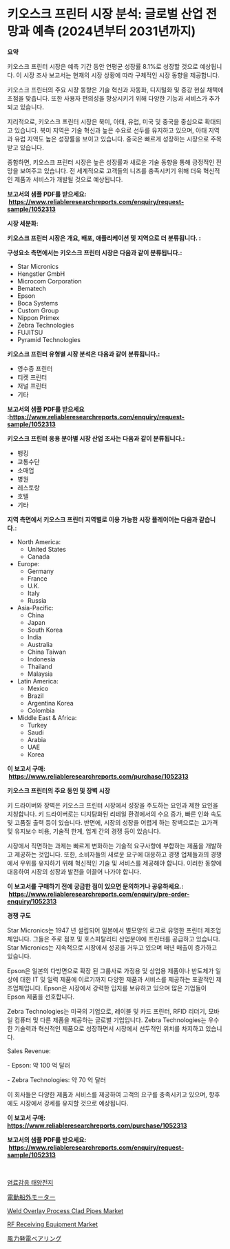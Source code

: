 <p><h1>키오스크 프린터 시장 분석: 글로벌 산업 전망과 예측 (2024년부터 2031년까지)</h1></p><p><strong>요약</strong></p>
<p><p>키오스크 프린터 시장은 예측 기간 동안 연평균 성장률 8.1%로 성장할 것으로 예상됩니다. 이 시장 조사 보고서는 현재의 시장 상황에 따라 구체적인 시장 동향을 제공합니다. </p><p>키오스크 프린터의 주요 시장 동향은 기술 혁신과 자동화, 디지털화 및 증강 현실 채택에 초점을 맞춥니다. 또한 사용자 편의성을 향상시키기 위해 다양한 기능과 서비스가 추가되고 있습니다.</p><p>지리적으로, 키오스크 프린터 시장은 북미, 아태, 유럽, 미국 및 중국을 중심으로 확대되고 있습니다. 북미 지역은 기술 혁신과 높은 수요로 선두를 유지하고 있으며, 아태 지역과 유럽 지역도 높은 성장률을 보이고 있습니다. 중국은 빠르게 성장하는 시장으로 주목받고 있습니다.</p><p>종합하면, 키오스크 프린터 시장은 높은 성장률과 새로운 기술 동향을 통해 긍정적인 전망을 보여주고 있습니다. 전 세계적으로 고객들의 니즈를 충족시키기 위해 더욱 혁신적인 제품과 서비스가 개발될 것으로 예상됩니다.</p></p>
<p><strong>보고서의 샘플 PDF를 받으세요: &nbsp;<a href="https://www.reliableresearchreports.com/enquiry/request-sample/1052313">https://www.reliableresearchreports.com/enquiry/request-sample/1052313</a></strong></p>
<p><strong>시장 세분화:</strong></p>
<p><strong> 키오스크 프린터 시장은 개요, 배포, 애플리케이션 및 지역으로 더 분류됩니다. :</strong></p>
<p><strong>구성요소 측면에서는 키오스크 프린터 시장은 다음과 같이 분류됩니다.:</strong></p>
<p><ul><li>Star Micronics</li><li>Hengstler GmbH</li><li>Microcom Corporation</li><li>Bematech</li><li>Epson</li><li>Boca Systems</li><li>Custom Group</li><li>Nippon Primex</li><li>Zebra Technologies</li><li>FUJITSU</li><li>Pyramid Technologies</li></ul></p>
<p><strong> 키오스크 프린터 유형별 시장 분석은 다음과 같이 분류됩니다.:</strong></p>
<p><ul><li>영수증 프린터</li><li>티켓 프린터</li><li>저널 프린터</li><li>기타</li></ul></p>
<p><strong>보고서의 샘플 PDF를 받으세요 :<a href="https://www.reliableresearchreports.com/enquiry/request-sample/1052313">https://www.reliableresearchreports.com/enquiry/request-sample/1052313</a></strong></p>
<p><strong> 키오스크 프린터 응용 분야별 시장 산업 조사는 다음과 같이 분류됩니다.:</strong></p>
<p><ul><li>뱅킹</li><li>교통수단</li><li>소매업</li><li>병원</li><li>레스토랑</li><li>호텔</li><li>기타</li></ul></p>
<p><strong>지역 측면에서 키오스크 프린터 지역별로 이용 가능한 시장 플레이어는 다음과 같습니다.:</strong></p>
<p><ul>
    <li>
        North America:
        <ul>
            <li>United States</li>
            <li>Canada</li>
        </ul>
    </li>
    <li>
        Europe:
        <ul>
            <li>Germany</li>
            <li>France</li>
            <li>U.K.</li>
            <li>Italy</li>
            <li>Russia</li>
        </ul>
    </li>
    <li>
        Asia-Pacific:
        <ul>
            <li>China</li>
            <li>Japan</li>
            <li>South Korea</li>
            <li>India</li>
            <li>Australia</li>
            <li>China Taiwan</li>
            <li>Indonesia</li>
            <li>Thailand</li>
            <li>Malaysia</li>
        </ul>
    </li>
    <li>
        Latin America:
        <ul>
            <li>Mexico</li>
            <li>Brazil</li>
            <li>Argentina Korea</li>
            <li>Colombia</li>
        </ul>
    </li>
    <li>
        Middle East & Africa:
        <ul>
            <li>Turkey</li>
            <li>Saudi</li>
            <li>Arabia</li>
            <li>UAE</li>
            <li>Korea</li>
        </ul>
    </li>
    </ul></p>
<p><strong>이 보고서 구매: &nbsp;<a href="https://www.reliableresearchreports.com/purchase/1052313">https://www.reliableresearchreports.com/purchase/1052313</a></strong></p>
<p><strong>키오스크 프린터의 주요 동인 및 장벽 시장</strong></p>
<p><p>키 드라이버와 장벽은 키오스크 프린터 시장에서 성장을 주도하는 요인과 제한 요인을 지칭합니다. 키 드라이버로는 디지턈화된 리테일 환경에서의 수요 증가, 빠른 인화 속도 및 고품질 출력 등이 있습니다. 반면에, 시장의 성장을 어렵게 하는 장벽으로는 고가격 및 유지보수 비용, 기술적 한계, 업계 간의 경쟁 등이 있습니다.</p><p>시장에서 직면하는 과제는 빠르게 변화하는 기술적 요구사항에 부합하는 제품을 개발하고 제공하는 것입니다. 또한, 소비자들의 새로운 요구에 대응하고 경쟁 업체들과의 경쟁에서 우위를 유지하기 위해 혁신적인 기술 및 서비스를 제공해야 합니다. 이러한 동향에 대응하여 시장의 성장과 발전을 이끌어 나가야 합니다.</p></p>
<p><strong>이 보고서를 구매하기 전에 궁금한 점이 있으면 문의하거나 공유하세요.: &nbsp;<a href="https://www.reliableresearchreports.com/enquiry/pre-order-enquiry/1052313">https://www.reliableresearchreports.com/enquiry/pre-order-enquiry/1052313</a></strong></p>
<p><strong>경쟁 구도</strong></p>
<p><p>Star Micronics는 1947 년 설립되어 일본에서 별모양의 로고로 유명한 프린터 제조업체입니다. 그들은 주로 점포 및 호스피탈리티 산업분야에 프린터를 공급하고 있습니다. Star Micronics는 지속적으로 시장에서 성공을 거두고 있으며 매년 매출이 증가하고 있습니다.</p><p>Epson은 일본의 다방면으로 확장 된 그룹사로 가정용 및 상업용 제품이나 반도체가 일상에 대한 IT 및 일력 제품에 이르기까지 다양한 제품과 서비스를 제공하는 포괄적인 제조업체입니다. Epson은 시장에서 강력한 입지를 보유하고 있으며 많은 기업들이 Epson 제품을 선호합니다.</p><p>Zebra Technologies는 미국의 기업으로, 레이블 및 카드 프린터, RFID 리더기, 모바일 컴퓨터 및 다른 제품을 제공하는 글로벌 기업입니다. Zebra Technologies는 우수한 기술력과 혁신적인 제품으로 성장하면서 시장에서 선두적인 위치를 차지하고 있습니다.</p><p>Sales Revenue:</p><p>- Epson: 약 100 억 달러</p><p>- Zebra Technologies: 약 70 억 달러</p><p>이 회사들은 다양한 제품과 서비스를 제공하여 고객의 요구를 충족시키고 있으며, 향후에도 시장에서 강세를 유지할 것으로 예상됩니다.</p></p>
<p><strong>이 보고서 구매: &nbsp; <a href="https://www.reliableresearchreports.com/purchase/1052313">https://www.reliableresearchreports.com/purchase/1052313</a></strong></p>
<p><strong>보고서의 샘플 PDF를 받으세요: &nbsp;<a href="https://www.reliableresearchreports.com/enquiry/request-sample/1052313">https://www.reliableresearchreports.com/enquiry/request-sample/1052313</a></strong><strong></strong></p>
<p>&nbsp;</p>
<p><p><a href="https://github.com/lkwggful07722/Market-Research-Report-List-1/blob/main/5608327188212.md">염료감응 태양전지</a></p><p><a href="https://github.com/ycmtqqhvk3273/Market-Research-Report-List-1/blob/main/9316539188367.md">電動船外モーター</a></p><p><a href="https://full-wildebeest-80b.notion.site/Decoding-the-Weld-Overlay-Process-Clad-Pipes-Market-A-Deep-Dive-into-the-Latest-Market-Trends-Mark-1544a260602440e39a327b515ed026ed">Weld Overlay Process Clad Pipes Market</a></p><p><a href="https://view.publitas.com/reportprime-1/rf-receiving-equipment-market-size-furnishes-valuable-information-encompassing-market-share-market-trends-and-projections-spanning-from-2024-to-2031/">RF Receiving Equipment Market</a></p><p><a href="https://medium.com/@cynthiasecret7/%E9%A2%A8%E5%8A%9B%E7%99%BA%E9%9B%BB%E3%81%AE%E3%83%99%E3%82%A2%E3%83%AA%E3%83%B3%E3%82%B0%E5%B8%82%E5%A0%B4-%E3%82%BF%E3%82%A4%E3%83%97-%E3%82%A2%E3%83%97%E3%83%AA%E3%82%B1%E3%83%BC%E3%82%B7%E3%83%A7%E3%83%B3-%E5%9C%B0%E7%90%86%E3%81%AB%E3%82%88%E3%82%8B%E5%8C%85%E6%8B%AC%E7%9A%84%E3%81%AA%E8%A9%95%E4%BE%A1-aeed82c90207">風力発電ベアリング</a></p></p>
